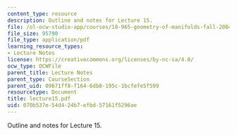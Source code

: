 ```yaml
---
content_type: resource
description: Outline and notes for Lecture 15.
file: /ol-ocw-studio-app/courses/18-965-geometry-of-manifolds-fall-2004/070b537e54d424b7efbd57161f5296ae_lecture15.pdf
file_size: 95790
file_type: application/pdf
learning_resource_types:
- Lecture Notes
license: https://creativecommons.org/licenses/by-nc-sa/4.0/
ocw_type: OCWFile
parent_title: Lecture Notes
parent_type: CourseSection
parent_uid: 09671ff8-f164-6db8-195c-1bcfefe5f599
resourcetype: Document
title: lecture15.pdf
uid: 070b537e-54d4-24b7-efbd-57161f5296ae
---
```

Outline and notes for Lecture 15.